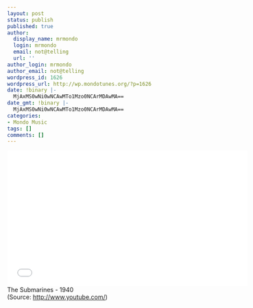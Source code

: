 ```yaml
---
layout: post
status: publish
published: true
author:
  display_name: mrmondo
  login: mrmondo
  email: not@telling
  url: ''
author_login: mrmondo
author_email: not@telling
wordpress_id: 1626
wordpress_url: http://wp.mondotunes.org/?p=1626
date: !binary |-
  MjAxMS0wNi0wNCAwMTo1Mzo0NCArMDAwMA==
date_gmt: !binary |-
  MjAxMS0wNi0wNCAwMTo1Mzo0NCArMDAwMA==
categories:
- Mondo Music
tags: []
comments: []
---
```

<iframe width="560" height="315" src="//www.youtube.com/embed/NVHQNGzPbOI" frameborder="0"> </iframe>
The Submarines - 1940
<div class="attribution">(<span>Source:</span> <a href="http://www.youtube.com/">http://www.youtube.com/</a>)</div>

